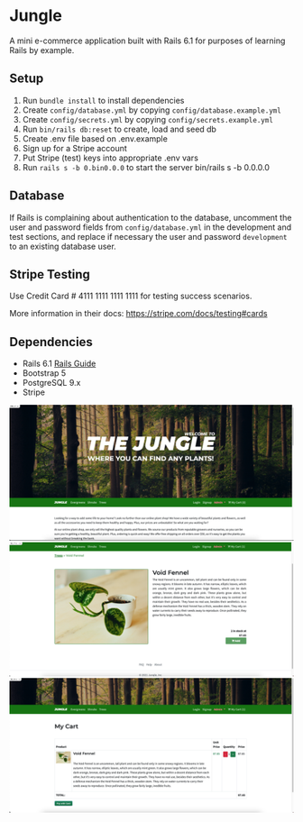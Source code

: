 # Jungle

A mini e-commerce application built with Rails 6.1 for purposes of learning Rails by example.

## Setup

1. Run `bundle install` to install dependencies
2. Create `config/database.yml` by copying `config/database.example.yml`
3. Create `config/secrets.yml` by copying `config/secrets.example.yml`
4. Run `bin/rails db:reset` to create, load and seed db
5. Create .env file based on .env.example
6. Sign up for a Stripe account
7. Put Stripe (test) keys into appropriate .env vars
8. Run `rails s -b 0.bin0.0.0` to start the server
bin/rails s -b 0.0.0.0

## Database

If Rails is complaining about authentication to the database, uncomment the user and password fields from `config/database.yml` in the development and test sections, and replace if necessary the user and password `development` to an existing database user.

## Stripe Testing

Use Credit Card # 4111 1111 1111 1111 for testing success scenarios.

More information in their docs: <https://stripe.com/docs/testing#cards>

## Dependencies

- Rails 6.1 [Rails Guide](http://guides.rubyonrails.org/v6.1/)
- Bootstrap 5
- PostgreSQL 9.x
- Stripe


![Home Page](https://github.com/RorySchof/Jungle_App/blob/master/Screenshot%202023-11-16%20at%2012.05.56%20AM.png?raw=true)
![Purchase Page](https://github.com/RorySchof/Jungle_App/blob/master/Screenshot%202023-11-16%20at%2012.07.00%20AM.png?raw=true)
![Cart](https://github.com/RorySchof/Jungle_App/blob/master/Screenshot%202023-11-16%20at%2012.07.31%20AM.png?raw=true)
